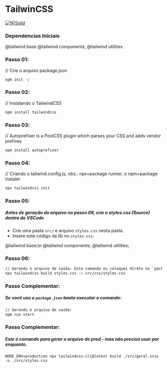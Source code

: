 # TailwinCSS
[![N|Solid](https://www.devonblog.com/wp-content/uploads/2022/06/tailwind-thumb.jpg)](https://tailwindcss.com/docs/installation)
### Dependencias Iniciais
@tailwind base
@tailwind components;
@tailwind utilities


### Passo 01:
// Crie o arquivo package.json
```sh
npm init -y
```

### Passo 02:
// Instalando o TailwindCSS
```sh
npm install tailwindcss
```

### Passo 03:
// Autoprefixer is a PostCSS plugin which parses your CSS and adds vendor prefixes
```sh
npm install autoprefixer
```

### Passo 04:
// Criando o tailwind.config.js, obs.: npx=package runner, o npm=package instaler
```sh
npx tailwindcss init
```

### Passo 05:
##### Antes de geração do arquivo no passo 06, crie o styles.css (Source) dentro do VSCode 
- Crie uma pasta `src/` e arquivo `styles.css` nesta pasta.
- Insere este código da lib no `styles.css`:

@tailwind base;\n
@tailwind components;
@tailwind utilities;


### Passo 06:
```sh
// Gerando o arquivo de saída: Este comando eu coloquei direto no `package.json`
npx tailwindcss build styles.css -o src/css/styles.css
```

### Passo Complementar:
##### Se você uso o `package.json` basta executar o comando:
```sh
// Gerando o arquivo de saída: 
npm run start
```

### Passo Complementar:
##### Este é comando para gerar o arquivo de prod - mas não precisa usar por enquanto.
`NODE_ENV=production npx tailwindcss-cli@latest build ./src/geral.scss -o ./src/styles.css`

